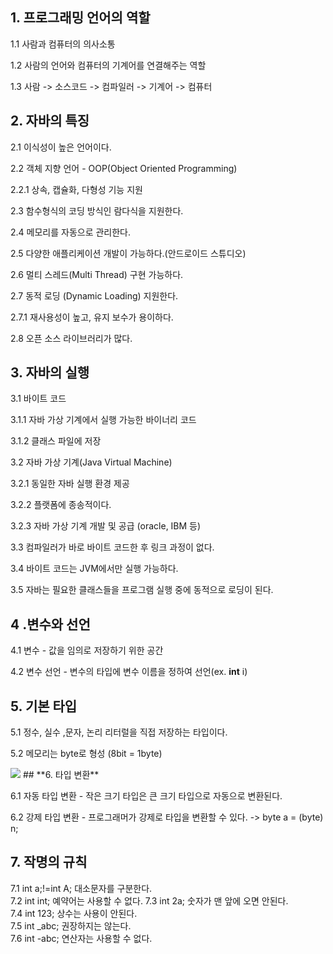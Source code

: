 ## **1. 프로그래밍 언어의 역할**

1.1 사람과 컴퓨터의 의사소통

1.2 사람의 언어와 컴퓨터의 기계어를 연결해주는 역할

1.3 사람 -> 소스코드 -> 컴파일러 -> 기계어 -> 컴퓨터


## **2. 자바의 특징**

2.1 이식성이 높은 언어이다.

2.2 객체 지향 언어 - OOP(Object Oriented Programming)

2.2.1 상속, 캡슐화, 다형성 기능 지원

2.3 함수형식의 코딩 방식인 람다식을 지원한다.

2.4 메모리를 자동으로 관리한다.

2.5 다양한 애플리케이션 개발이 가능하다.(안드로이드 스튜디오)

2.6 멀티 스레드(Multi Thread) 구현 가능하다.

2.7 동적 로딩 (Dynamic Loading) 지원한다.

2.7.1 재사용성이 높고, 유지 보수가 용이하다.

2.8 오픈 소스 라이브러리가 많다.

## **3. 자바의 실행**

3.1 바이트 코드

3.1.1 자바 가상 기계에서 실행 가능한 바이너리 코드

3.1.2 클래스 파일에 저장

3.2 자바 가상 기계(Java Virtual Machine)

3.2.1 동일한 자바 실행 환경 제공

3.2.2 플랫폼에 종송적이다.

3.2.3 자바 가상 기계 개발 및 공급 (oracle, IBM 등)

3.3 컴파일러가 바로 바이트 코드한 후 링크 과정이 없다.

3.4 바이트 코드는 JVM에서만 실행 가능하다.

3.5 자바는 필요한 클래스들을 프로그램 실행 중에 동적으로 로딩이 된다.

## **4 .변수와 선언**

4.1 변수 - 값을 임의로 저장하기 위한 공간

4.2 변수 선언 - 변수의 타입에 변수 이름을 정하여 선언(ex.  **int**  i)

## **5. 기본 타입**

5.1 정수, 실수 ,문자, 논리 리터럴을 직접 저장하는 타입이다.

5.2 메모리는 byte로 형성 (8bit = 1byte)

<img src="https://img1.daumcdn.net/thumb/R1280x0/?scode=mtistory2&fname=https%3A%2F%2Fblog.kakaocdn.net%2Fdn%2Fua4eU%2Fbtrc6SBCbrK%2FPLLuhBfmd3jdGwxQg9YMo1%2Fimg.png">
## **6. 타입 변환**

6.1 자동 타입 변환 - 작은 크기 타입은 큰 크기 타입으로 자동으로 변환된다.

6.2 강제 타입 변환 - 프로그래머가 강제로 타입을 변환할 수 있다. -> byte a = (byte) n;

## **7. 작명의 규칙**

7.1 int a;!=int A; 대소문자를 구분한다.  
7.2 int int; 예약어는 사용할 수 없다.
7.3 int 2a; 숫자가 맨 앞에 오면 안된다.  
7.4 int 123; 상수는 사용이 안된다.  
7.5 int _abc; 권장하지는 않는다.  
7.6 int -abc; 연산자는 사용할 수 없다.
